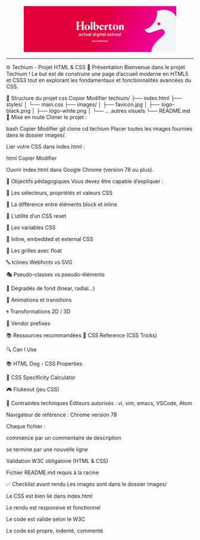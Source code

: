 <div align="center"><img src="https://github.com/ksyv/holbertonschool-web_front_end/blob/main/baniere_holberton.png"></div>

---

🌐 Techium - Projet HTML & CSS
📝 Présentation
Bienvenue dans le projet Techium !
Le but est de construire une page d’accueil moderne en HTML5 et CSS3 tout en explorant les fondamentaux et fonctionnalités avancées du CSS.

🧱 Structure du projet
css
Copier
Modifier
techium/
├── index.html
├── styles/
│   └── main.css
├── images/
│   ├── favicon.jpg
│   ├── logo-black.png
│   ├── logo-white.png
│   └── ... autres visuels
└── README.md
🚀 Mise en route
Cloner le projet :

bash
Copier
Modifier
git clone <url-du-repo>
cd techium
Placer toutes les images fournies dans le dossier images/.

Lier votre CSS dans index.html :

html
Copier
Modifier
<link rel="stylesheet" href="styles/main.css">
Ouvrir index.html dans Google Chrome (version 78 ou plus).

🎯 Objectifs pédagogiques
Vous devez être capable d’expliquer :

🎯 Les sélecteurs, propriétés et valeurs CSS

🧱 La différence entre éléments block et inline

🔄 L’utilité d’un CSS reset

🎨 Les variables CSS

🔌 Inline, embedded et external CSS

🧭 Les grilles avec float

🔤 Icônes Webfonts vs SVG

🎭 Pseudo-classes vs pseudo-éléments

🌈 Dégradés de fond (linear, radial…)

🕺 Animations et transitions

🌀 Transformations 2D / 3D

🧪 Vendor prefixes

📚 Ressources recommandées
📘 CSS Reference (CSS Tricks)

🔍 Can I Use

📚 HTML Dog - CSS Properties

🧮 CSS Specificity Calculator

🎮 Flukeout (jeu CSS)

📏 Contraintes techniques
Éditeurs autorisés : vi, vim, emacs, VSCode, Atom

Navigateur de référence : Chrome version 78

Chaque fichier :

commence par un commentaire de description

se termine par une nouvelle ligne

Validation W3C obligatoire (HTML & CSS)

Fichier README.md requis à la racine

✅ Checklist avant rendu
 Les images sont dans le dossier images/

 Le CSS est bien lié dans index.html

 Le rendu est responsive et fonctionnel

 Le code est valide selon le W3C

 Le code est propre, indenté, commenté


